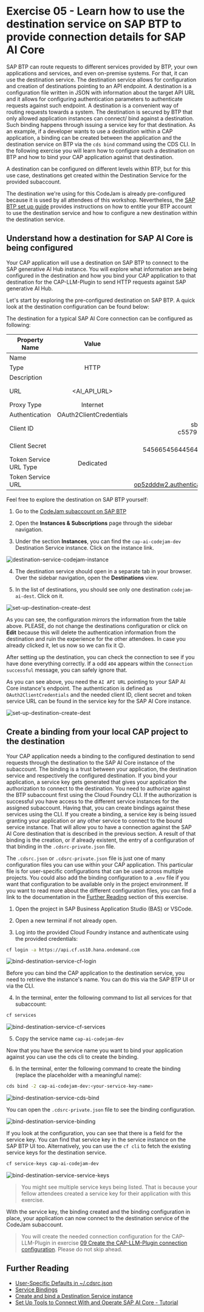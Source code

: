 # Exercise 05 - Learn how to use the destination service on SAP BTP to provide connection details for SAP AI Core

SAP BTP can route requests to different services provided by BTP, your own applications and services, and even on-premise systems. For that, it can use the destination service. The destination service allows for configuration and creation of destinations pointing to an API endpoint. A destination is a configuration file written in JSON with information about the target API URL and it allows for configuring authentication parameters to authenticate requests against such endpoint. A destination is a convenient way of routing requests towards a system. The destination is secured by BTP that only allowed application instances can connect/ bind against a destination. Such binding happens through issuing a service key for that destination. As an example, if a developer wants to use a destination within a CAP application, a binding can be created between the application and the destination service on BTP via the `cds bind` command using the CDS CLI. In the following exercise you will learn how to configure such a destination on BTP and how to bind your CAP application against that destination.

A destination can be configured on different levels within BTP, but for this use case, destinations get created within the Destination Service for the provided subaccount.


The destination we're using for this CodeJam is already pre-configured because it is used by all attendees of this workshop. Nevertheless, the [SAP BTP set up guide](../../btp-setup-guide.md) provides instructions on how to entitle your BTP account to use the destination service and how to configure a new destination within the destination service.

## Understand how a destination for SAP AI Core is being configured

Your CAP application will use a destination on SAP BTP to connect to the SAP generative AI Hub instance. You will explore what information are being configured in the destination and how you bind your CAP application to that destination for the CAP-LLM-Plugin to send HTTP requests against SAP generative AI Hub.

Let's start by exploring the pre-configured destination on SAP BTP. A quick look at the destination configuration can be found below:

The destination for a typical SAP AI Core connection can be configured as following: 


| Property Name          | Value                   | Example                                                                |
| ---------------------- |:-----------------------:| ---------------------------------------------------------------------: |
| Name                   | <free to choose>        | ai_core_dest                                                           |
| Type                   | HTTP                    | -                                                                      |
| Description            | <free to choose>        | my SAP AI Core Destination                                             |
| URL                    | <AI_API_URL>            | https://api.ai.prod.us-east-1.aws.ml.hana.ondemand.com                 |
| Proxy Type             | Internet                | -                                                                      |
| Authentication         | OAuth2ClientCredentials | -                                                                      |
| Client ID              | <clientid>              | sb-e478287-ba9e-4223-98f5-c5579332rf55!b294456aicore@s345              |
| Client Secret          | <clientsecret>          | 49884e42q-45x6-154-54566545644564bvf56456465$46546TMKWn=               |
| Token Service URL Type | Dedicated               | -                                                                      |
| Token Service URL      | <url>                   | https://cap-ai-codejam-op5zdddw2.authentication.us10.hana.ondemand.com |

Feel free to explore the destination on SAP BTP yourself:

1. Go to the [CodeJam subaccount on SAP BTP](https://emea.cockpit.btp.cloud.sap/cockpit/#/globalaccount/275320f9-4c26-4622-8728-b6f5196075f5/subaccount/6088766d-dcc4-4e56-972f-652baad796be/)

2. Open the **Instances & Subscriptions** page through the sidebar navigation.

3. Under the section **Instances**, you can find the `cap-ai-codejam-dev` Destination Service instance. Click on the instance link.

![destination-service-codejam-instance](../05-explore-destination-service/assets/01-destination-service-codejam-instance.png)

4. The destination service should open in a separate tab in your browser. Over the sidebar navigation, open the **Destinations** view.

5. In the list of destinations, you should see only one destination `codejam-ai-dest`. Click on it.

![set-up-destination-create-dest](../../assets/set-up-destination/4-set-up-destination-create-dest.png)

As you can see, the configuration mirrors the information from the table above. PLEASE, do not change the destinations configuration or click on **Edit** because this will delete the authentication information from the destination and ruin the experience for the other attendees. In case you already clicked it, let us now so we can fix it 😉.

After setting up the destination, you can check the connection to see if you have done everything correctly. If a odd `404` appears within the `Connection successful` message, you can safely ignore that.

As you can see above, you need the `AI API URL` pointing to your SAP AI Core instance's endpoint. The authentication is defined as `OAuth2ClientCredentials` and the needed client ID, client secret and token service URL can be found in the service key for the SAP AI Core instance.

![set-up-destination-create-dest](../05-explore-destination-service/assets/02-ai-core-service-key.png)

## Create a binding from your local CAP project to the destination

Your CAP application needs a binding to the configured destination to send requests through the destination to the SAP AI Core instance of the subaccount. The binding is a trust between your application, the destination service and respectively the configured destination. If you bind your application, a service key gets generated that gives your application the authorization to connect to the destination. You need to authorize against the BTP subaccount first using the Cloud Foundry CLI. If the authorization is successful you have access to the different service instances for the assigned subaccount. Having that, you can create bindings against these services using the CLI. If you create a binding, a service key is being issued granting your application or any other service to connect to the bound service instance. That will allow you to have a connection against the SAP AI Core destination that is described in the previous section. A result of that binding is the creation, or if already existent, the entry of a configuration of that binding in the `.cdsrc-private.json` file.

The `.cdsrc.json` or `.cdsrc-private.json` file is just one of many configuration files you can use within your CAP application. This particular file is for user-specific configurations that can be used across multiple projects. You could also add the binding configuration to a `.env` file if you want that configuration to be available only in the project environment. If you want to read more about the different configuration files, you can find a link to the documentation in the [Further Reading]() section of this exercise.

1. Open the project in SAP Business Application Studio (BAS) or VSCode.

2. Open a new terminal if not already open.

3. Log into the provided Cloud Foundry instance and authenticate using the provided credentials:

```bash
cf login -a https://api.cf.us10.hana.ondemand.com
```

![bind-destination-service-cf-login](./assets/01-bind-destination-service-cf-login.png)

Before you can bind the CAP application to the destination service, you need to retrieve the instance's name. You can do this via the SAP BTP UI or via the CLI.

4. In the terminal, enter the following command to list all services for that subaccount:

```bash
cf services
```

![bind-destination-service-cf-services](./assets/02-bind-destination-service-cf-services.png)

5. Copy the service name `cap-ai-codejam-dev`

Now that you have the service name you want to bind your application against you can use the cds cli to create the binding.

6. In the terminal, enter the following command to create the binding (replace the placeholder with a meaningful name):

```bash
cds bind -2 cap-ai-codejam-dev:<your-service-key-name>
```

![bind-destination-service-cds-bind](./assets/03-bind-destination-service-cds-bind.png)

You can open the `.cdsrc-private.json` file to see the binding configuration.

![bind-destination-service-binding](./assets/04-bind-destination-service-binding.png)

If you look at the configuration, you can see that there is a field for the service key. You can find that service key in the service instance on the SAP BTP UI too. Alternatively, you can use the `cf cli` to fetch the existing service keys for the destination service.

```bash
cf service-keys cap-ai-codejam-dev
```

![bind-destination-service-service-keys](./assets/05-bind-destination-service-service-keys.png)

> You might see multiple service keys being listed. That is because your fellow attendees created a service key for their application with this exercise.

With the service key, the binding created and the binding configuration in place, your application can now connect to the destination service of the CodeJam subaccount.

> You will create the needed connection configuration for the CAP-LLM-Plugin in exercise [09 Create the CAP-LLM-Plugin connection configuration](../09-create-connection-configuration/README.md). Please do not skip ahead.

## Further Reading

* [User-Specific Defaults in ~/.cdsrc.json](https://cap.cloud.sap/docs/node.js/cds-env#user-specific-defaults-in-cdsrc-json)
* [Service Bindings](https://cap.cloud.sap/docs/node.js/cds-connect#service-bindings)
* [Create and bind a Destination Service instance](https://help.sap.com/docs/connectivity/sap-btp-connectivity-cf/create-and-bind-destination-service-instance)
* [Set Up Tools to Connect With and Operate SAP AI Core - Tutorial](https://developers.sap.com/tutorials/ai-core-setup..html)

